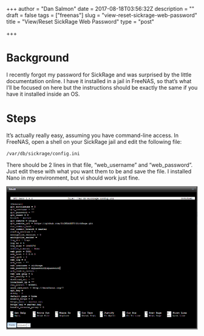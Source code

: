 +++
author = "Dan Salmon"
date = 2017-08-18T03:56:32Z
description = ""
draft = false
tags = ["freenas"]
slug = "view-reset-sickrage-web-password"
title = "View/Reset SickRage Web Password"
type = "post"

+++

# Background

I recently forgot my password for SickRage and was surprised by the little documentation online.  I have it installed in a jail in FreeNAS, so that’s what I’ll be focused on here but the instructions should be exactly the same if you have it installed inside an OS.

# Steps

It’s actually really easy, assuming you have command-line access. In FreeNAS, open a shell on your SickRage jail and edit the following file:

```language-bash
/var/db/sickrage/config.ini
```
There should be 2 lines in that file, “web_username” and “web_password”. Just edit these with what you want them to be and save the file. I installed Nano in my environment, but vi should work just fine.

![editFile](../images/editFile.png)
